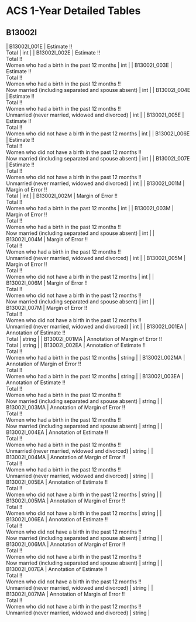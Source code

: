 # ACS 1-Year Detailed Tables

## B13002I

| B13002I_001E | Estimate !!<br>Total | int |
| B13002I_002E | Estimate !!<br>Total !!<br>Women who had a birth in the past 12 months | int |
| B13002I_003E | Estimate !!<br>Total !!<br>Women who had a birth in the past 12 months !!<br>Now married (including separated and spouse absent) | int |
| B13002I_004E | Estimate !!<br>Total !!<br>Women who had a birth in the past 12 months !!<br>Unmarried (never married, widowed and divorced) | int |
| B13002I_005E | Estimate !!<br>Total !!<br>Women who did not have a birth in the past 12 months | int |
| B13002I_006E | Estimate !!<br>Total !!<br>Women who did not have a birth in the past 12 months !!<br>Now married (including separated and spouse absent) | int |
| B13002I_007E | Estimate !!<br>Total !!<br>Women who did not have a birth in the past 12 months !!<br>Unmarried (never married, widowed and divorced) | int |
| B13002I_001M | Margin of Error !!<br>Total | int |
| B13002I_002M | Margin of Error !!<br>Total !!<br>Women who had a birth in the past 12 months | int |
| B13002I_003M | Margin of Error !!<br>Total !!<br>Women who had a birth in the past 12 months !!<br>Now married (including separated and spouse absent) | int |
| B13002I_004M | Margin of Error !!<br>Total !!<br>Women who had a birth in the past 12 months !!<br>Unmarried (never married, widowed and divorced) | int |
| B13002I_005M | Margin of Error !!<br>Total !!<br>Women who did not have a birth in the past 12 months | int |
| B13002I_006M | Margin of Error !!<br>Total !!<br>Women who did not have a birth in the past 12 months !!<br>Now married (including separated and spouse absent) | int |
| B13002I_007M | Margin of Error !!<br>Total !!<br>Women who did not have a birth in the past 12 months !!<br>Unmarried (never married, widowed and divorced) | int |
| B13002I_001EA | Annotation of Estimate !!<br>Total | string |
| B13002I_001MA | Annotation of Margin of Error !!<br>Total | string |
| B13002I_002EA | Annotation of Estimate !!<br>Total !!<br>Women who had a birth in the past 12 months | string |
| B13002I_002MA | Annotation of Margin of Error !!<br>Total !!<br>Women who had a birth in the past 12 months | string |
| B13002I_003EA | Annotation of Estimate !!<br>Total !!<br>Women who had a birth in the past 12 months !!<br>Now married (including separated and spouse absent) | string |
| B13002I_003MA | Annotation of Margin of Error !!<br>Total !!<br>Women who had a birth in the past 12 months !!<br>Now married (including separated and spouse absent) | string |
| B13002I_004EA | Annotation of Estimate !!<br>Total !!<br>Women who had a birth in the past 12 months !!<br>Unmarried (never married, widowed and divorced) | string |
| B13002I_004MA | Annotation of Margin of Error !!<br>Total !!<br>Women who had a birth in the past 12 months !!<br>Unmarried (never married, widowed and divorced) | string |
| B13002I_005EA | Annotation of Estimate !!<br>Total !!<br>Women who did not have a birth in the past 12 months | string |
| B13002I_005MA | Annotation of Margin of Error !!<br>Total !!<br>Women who did not have a birth in the past 12 months | string |
| B13002I_006EA | Annotation of Estimate !!<br>Total !!<br>Women who did not have a birth in the past 12 months !!<br>Now married (including separated and spouse absent) | string |
| B13002I_006MA | Annotation of Margin of Error !!<br>Total !!<br>Women who did not have a birth in the past 12 months !!<br>Now married (including separated and spouse absent) | string |
| B13002I_007EA | Annotation of Estimate !!<br>Total !!<br>Women who did not have a birth in the past 12 months !!<br>Unmarried (never married, widowed and divorced) | string |
| B13002I_007MA | Annotation of Margin of Error !!<br>Total !!<br>Women who did not have a birth in the past 12 months !!<br>Unmarried (never married, widowed and divorced) | string |

